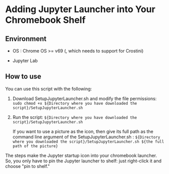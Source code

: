 # Adding Jupyter Launcher into Your Chromebook Shelf

## Environment

- OS : Chrome OS >= v69 (, which needs to support for Crostini)

- Jupyter Lab

## How to use

You can use this script with the following:

1. Download SetupJupyterLauncher.sh and modify the file permissions: ```sudo chmod +x ${Directory where you have downloaded the script}/SetupJupyterLauncher.sh``` 

2. Run the script: ```${Directory where you have downloaded the script}/SetupJupyterLauncher.sh```
   
   If you want to use a picture as the icon, then give its full path as the command line argument of the SetupJupyterLauncher.sh : ```${Directory where you downloaded the script}/SetupJupyterLauncher.sh ${the full path of the picture}```
   
The steps make the Jupyter startup icon into your chromebook launcher. So, you only have to pin the Jupyter launcher to shelf: just right-click it and choose "pin to shelf."
